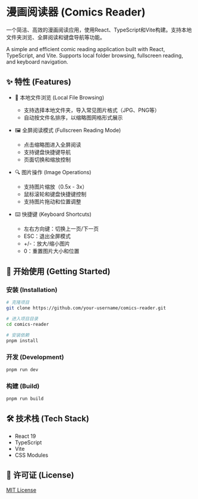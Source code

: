 # 漫画阅读器 (Comics Reader)

一个简洁、高效的漫画阅读应用，使用React、TypeScript和Vite构建。支持本地文件夹浏览、全屏阅读和键盘导航等功能。

A simple and efficient comic reading application built with React, TypeScript, and Vite. Supports local folder browsing, fullscreen reading, and keyboard navigation.

## ✨ 特性 (Features)

- 📁 本地文件浏览 (Local File Browsing)
  - 支持选择本地文件夹，导入常见图片格式（JPG、PNG等）
  - 自动按文件名排序，以缩略图网格形式展示

- 🖼️ 全屏阅读模式 (Fullscreen Reading Mode)
  - 点击缩略图进入全屏阅读
  - 支持键盘快捷键导航
  - 页面切换和缩放控制

- 🔍 图片操作 (Image Operations)
  - 支持图片缩放（0.5x - 3x）
  - 鼠标滚轮和键盘快捷键控制
  - 支持图片拖动和位置调整

- ⌨️ 快捷键 (Keyboard Shortcuts)
  - 左右方向键：切换上一页/下一页
  - ESC：退出全屏模式
  - +/-：放大/缩小图片
  - 0：重置图片大小和位置

## 🚀 开始使用 (Getting Started)

### 安装 (Installation)

```bash
# 克隆项目
git clone https://github.com/your-username/comics-reader.git

# 进入项目目录
cd comics-reader

# 安装依赖
pnpm install
```

### 开发 (Development)

```bash
pnpm run dev
```

### 构建 (Build)

```bash
pnpm run build
```

## 🛠️ 技术栈 (Tech Stack)

- React 19
- TypeScript
- Vite
- CSS Modules

## 📝 许可证 (License)

[MIT License](LICENSE)
